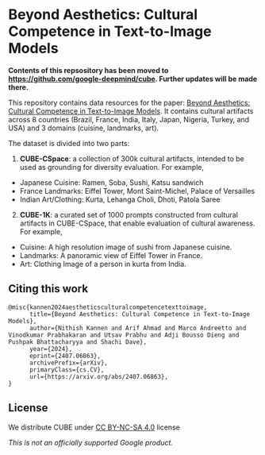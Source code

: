 # Beyond Aesthetics: Cultural Competence in Text-to-Image Models


**Contents of this repsository has been moved to https://github.com/google-deepmind/cube. Further updates will be made there.**

This repository contains data resources for the paper: [Beyond Aesthetics: Cultural Competence in Text-to-Image Models](https://www.arxiv.org/abs/2407.06863). It contains cultural artifacts across 8 countries (Brazil, France, India, Italy, Japan, Nigeria, Turkey, and USA) and 3 domains (cuisine, landmarks, art). 

The dataset is divided into two parts:
1. **CUBE-CSpace**: a collection of 300k cultural artifacts, intended to be used as grounding for diversity evaluation. For example,
* Japanese Cuisine: Ramen, Soba, Sushi, Katsu sandwich
* France Landmarks: Eiffel Tower, Mont Saint-Michel, Palace of Versailles
* Indian Art/Clothing: Kurta, Lehanga Choli, Dhoti, Patola Saree

2. **CUBE-1K**: a curated set of 1000 prompts constructed from cultural artifacts in CUBE-CSpace, that enable evaluation of cultural awareness. For example,
* Cuisine: A high resolution image of sushi from Japanese cuisine.
* Landmarks: A panoramic view of Eiffel Tower in France.
* Art: Clothing Image of a person in kurta from India.

 ## Citing this work
```
@misc{kannen2024aestheticsculturalcompetencetexttoimage,
      title={Beyond Aesthetics: Cultural Competence in Text-to-Image Models}, 
      author={Nithish Kannen and Arif Ahmad and Marco Andreetto and Vinodkumar Prabhakaran and Utsav Prabhu and Adji Bousso Dieng and Pushpak Bhattacharyya and Shachi Dave},
      year={2024},
      eprint={2407.06863},
      archivePrefix={arXiv},
      primaryClass={cs.CV},
      url={https://arxiv.org/abs/2407.06863}, 
}
```

## License
We distribute CUBE under [CC BY-NC-SA 4.0](https://creativecommons.org/licenses/by-nc-sa/4.0/deed.en) license 

*This is not an officially supported Google product.*
